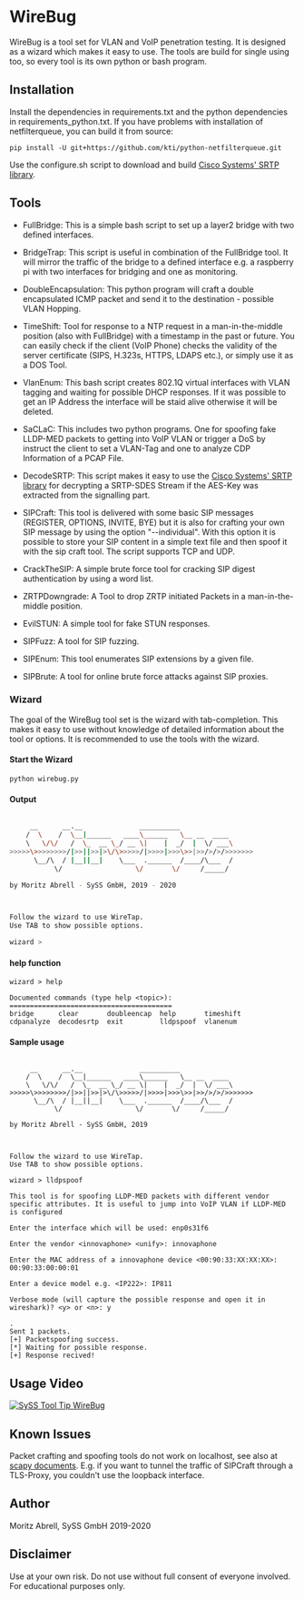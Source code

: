 # WireBug

WireBug is a tool set for VLAN and VoIP penetration testing. It is designed as a wizard which makes it easy to use. The tools are build for single using too, so every tool is its own python or bash program.  

## Installation

Install the dependencies in requirements.txt and the python dependencies in requirements_python.txt. 
If you have problems with installation of netfilterqueue, you can build it from source:
```
pip install -U git+https://github.com/kti/python-netfilterqueue.git
```

Use the configure.sh script to download and build [Cisco Systems' SRTP library](https://github.com/cisco/libsrtp).


## Tools

- FullBridge: This is a simple bash script to set up a layer2 bridge with two defined interfaces.

- BridgeTrap: This script is useful in combination of the FullBridge tool. It will mirror the traffic of the bridge to a defined interface e.g. a raspberry pi with two interfaces for bridging and one as monitoring. 

- DoubleEncapsulation: This python program will craft a double encapsulated ICMP packet and send it to the destination - possible VLAN Hopping.

- TimeShift: Tool for response to a NTP request in a man-in-the-middle position (also with FullBridge) with a timestamp in the past or future. You can easily check if the client (VoIP Phone) checks the validity of the server certificate (SIPS, H.323s, HTTPS, LDAPS etc.), or simply use it as a DOS Tool.  

- VlanEnum: This bash script creates 802.1Q virtual interfaces with VLAN tagging and waiting for possible DHCP responses. If it was possible to get an IP Address the interface will be staid alive otherwise it will be deleted. 

- SaCLaC: This includes two python programs. One for spoofing fake LLDP-MED packets to getting into VoIP VLAN or trigger a DoS by instruct the client to set a VLAN-Tag and one to analyze CDP Information of a PCAP File. 

- DecodeSRTP: This script makes it easy to use the [Cisco Systems' SRTP library](https://github.com/cisco/libsrtp) for decrypting a SRTP-SDES Stream if the AES-Key was extracted from the signalling part.

- SIPCraft: This tool is delivered with some basic SIP messages (REGISTER, OPTIONS, INVITE, BYE) but it is also for crafting your own SIP message by using the option "--individual". With this option it is possible to store your SIP content in a simple text file and then spoof it with the sip craft tool. The script supports TCP and UDP. 

- CrackTheSIP: A simple brute force tool for cracking SIP digest authentication by using a word list.  

- ZRTPDowngrade: A Tool to drop ZRTP initiated Packets in a man-in-the-middle position.

- EvilSTUN: A simple tool for fake STUN responses.

- SIPFuzz: A tool for SIP fuzzing.

- SIPEnum: This tool enumerates SIP extensions by a given file.

- SIPBrute: A tool for online brute force attacks against SIP proxies.

### Wizard
The goal of the WireBug tool set is the wizard with tab-completion. This makes it easy to use without knowledge of detailed information about the tool or options. It is recommended to use the tools with the wizard.

#### Start the Wizard
```
python wirebug.py
```

#### Output
```bash

     __      __.__              __________              
    /  \    /  \__|______   ____\______   \__ __  ____  
    \   \/\/   /  \_  __ \_/ __ \|    |  _/  |  \/ ___\ 
>>>>>\>>>>>>>>/|>>||>>|>\/\>>>>>/|>>>>|>>>\>>|>>/>/>/>>>>>>>
      \__/\  / |__||__|    \___  .______  /____/\___  / 
           \/                  \/       \/     /_____/  

by Moritz Abrell - SySS GmbH, 2019 - 2020



Follow the wizard to use WireTap.
Use TAB to show possible options.

wizard > 
```
#### help function
```
wizard > help

Documented commands (type help <topic>):
========================================
bridge      clear       doubleencap  help       timeshift
cdpanalyze  decodesrtp  exit         lldpspoof  vlanenum 
```
#### Sample usage
```

     __      __.__              __________              
    /  \    /  \__|______   ____\______   \__ __  ____  
    \   \/\/   /  \_  __ \_/ __ \|    |  _/  |  \/ ___\ 
>>>>>\>>>>>>>>/|>>||>>|>\/\>>>>>/|>>>>|>>>\>>|>>/>/>/>>>>>>>
      \__/\  / |__||__|    \___  .______  /____/\___  / 
           \/                  \/       \/     /_____/  

by Moritz Abrell - SySS GmbH, 2019



Follow the wizard to use WireTap.
Use TAB to show possible options.

wizard > lldpspoof

This tool is for spoofing LLDP-MED packets with different vendor specific attributes. It is useful to jump into VoIP VLAN if LLDP-MED is configured

Enter the interface which will be used: enp0s31f6

Enter the vendor <innovaphone> <unify>: innovaphone

Enter the MAC address of a innovaphone device <00:90:33:XX:XX:XX>: 00:90:33:00:00:01

Enter a device model e.g. <IP222>: IP811

Verbose mode (will capture the possible response and open it in wireshark)? <y> or <n>: y

.
Sent 1 packets.
[+] Packetspoofing success.
[*] Waiting for possible response.
[+] Response recived!
```


## Usage Video

[![SySS Tool Tip WireBug](https://img.youtube.com/vi/3vg899vCksQ/0.jpg)](https://www.youtube.com/watch?v=3vg899vCksQ)

## Known Issues
Packet crafting and spoofing tools do not work on localhost, see also at [scapy documents](https://scapy.readthedocs.io/en/latest/troubleshooting.html#i-can-t-ping-127-0-0-1-scapy-does-not-work-with-127-0-0-1-or-on-the-loopback-interface).
E.g. if you want to tunnel the traffic of SIPCraft through a TLS-Proxy, you couldn't use the loopback interface. 


## Author
Moritz Abrell, SySS GmbH 2019-2020

## Disclaimer 
Use at your own risk. Do not use without full consent of everyone involved. For educational purposes only.


